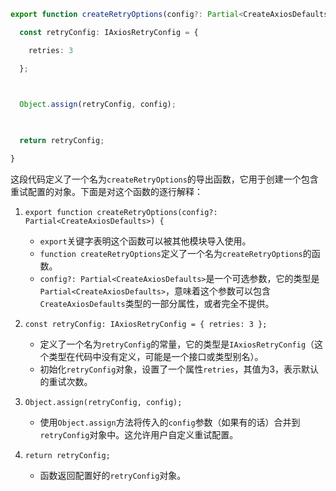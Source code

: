 ```ts
export function createRetryOptions(config?: Partial<CreateAxiosDefaults>) {

  const retryConfig: IAxiosRetryConfig = {

    retries: 3

  };

  

  Object.assign(retryConfig, config);

  

  return retryConfig;

}
```

这段代码定义了一个名为`createRetryOptions`的导出函数，它用于创建一个包含重试配置的对象。下面是对这个函数的逐行解释：

1. `export function createRetryOptions(config?: Partial<CreateAxiosDefaults>) {`
    
    - `export`关键字表明这个函数可以被其他模块导入使用。
    - `function createRetryOptions`定义了一个名为`createRetryOptions`的函数。
    - `config?: Partial<CreateAxiosDefaults>`是一个可选参数，它的类型是`Partial<CreateAxiosDefaults>`，意味着这个参数可以包含`CreateAxiosDefaults`类型的一部分属性，或者完全不提供。
2. `const retryConfig: IAxiosRetryConfig = { retries: 3 };`
    
    - 定义了一个名为`retryConfig`的常量，它的类型是`IAxiosRetryConfig`（这个类型在代码中没有定义，可能是一个接口或类型别名）。
    - 初始化`retryConfig`对象，设置了一个属性`retries`，其值为3，表示默认的重试次数。
3. `Object.assign(retryConfig, config);`
    
    - 使用`Object.assign`方法将传入的`config`参数（如果有的话）合并到`retryConfig`对象中。这允许用户自定义重试配置。
4. `return retryConfig;`
    
    - 函数返回配置好的`retryConfig`对象。